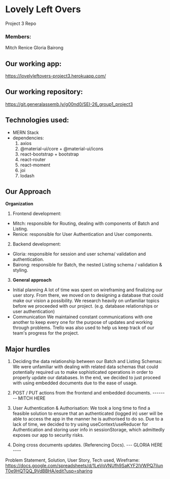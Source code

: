 # Lovely Left Overs
Project 3 Repo

### Members:
Mitch
Renice
Gloria
Bairong

## Our working app: <Link>
  https://lovelyleftovers-project3.herokuapp.com/

## Our working repository: <Link>
  https://git.generalassemb.ly/g00nd0/SEI-26_group1_project3
  
## Technologies used:
- MERN Stack
- dependencies: 
  1. axios
  2. @material-ui/core + @material-ui/icons
  3. react-bootstrap + bootstrap
  4. react-router
  5. react-moment
  6. joi
  7. lodash
  


## Our Approach

**Organization**
1.  Frontend development:
  - Mitch: responsible for Routing, dealing with components of Batch and Listing.
  - Renice: responsible for User Authentication and User components.
  
2.  Backend development:
  - Gloria: responsible for session and user schema/ validation and authentication.
  - Bairong: responsible for Batch, the nested Listing schema / validation & styling.
  
3. **General approach**
- Initial planning
  A lot of time was spent on wireframing and finalizing our user story. From there, we moved on to designing a database that could make our vision a possibility. We research heavily on unfamiliar topics before we proceeded with our project. (e.g. database relationships or user authentication)
- Communication
  We maintained constant communications with one another to keep every one for the purpose of updates and working through problems. Trello was also used to help us keep track of our team's progress for the project.
  
## Major hurdles
1) Deciding the data relationship between our Batch and Listing Schemas:
  We were unfamiliar with dealing with related data schemas that could potentially required us to make sophisticated operations in order to properly update our databases. In the end, we decided to just proceed with using embedded documents due to the ease of usage.
 
2) POST / PUT actions from the frontend and embedded documents. -------- MITCH HERE

3) User Authentication & Authorisation:
  We took a long time to find a feasible solution to ensure that an authenticated (logged in) user will be able to access the app in the manner he is authorised to do so. Due to a lack of time, we decided to try using useContext/useReducer for Authentication and storing user info in sessionStorage, which admittedly exposes our app to security risks.
  
4) Doing cross documents updates. (Referencing Docs).  --- GLORIA HERE ----
 

Problem Statement, Solution, User Story, Tech used, Wireframe:
https://docs.google.com/spreadsheets/d/1LeVqVNUfh9SaKYF2lVWPQ7ilunT0e9HQTQQ_9VdBBHA/edit?usp=sharing
